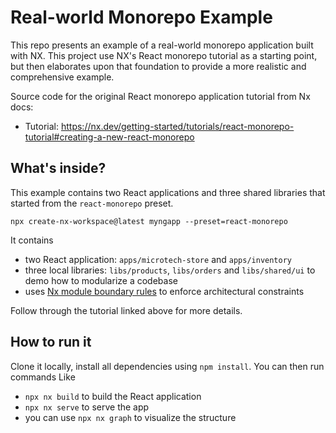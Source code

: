 # Real-world Monorepo Example

This repo presents an example of a real-world monorepo application built with NX. This project use NX's React monorepo tutorial as a starting point, but then elaborates upon that foundation to provide a more realistic and comprehensive example.

Source code for the original React monorepo application tutorial from Nx docs:

- Tutorial: https://nx.dev/getting-started/tutorials/react-monorepo-tutorial#creating-a-new-react-monorepo

## What's inside?

This example contains two React applications and three shared libraries that started from the `react-monorepo` preset.

```
npx create-nx-workspace@latest myngapp --preset=react-monorepo
```

It contains

- two React application: `apps/microtech-store` and `apps/inventory`
- three local libraries: `libs/products`, `libs/orders` and `libs/shared/ui` to demo how to modularize a codebase
- uses [Nx module boundary rules](https://nx.dev/core-features/enforce-project-boundaries) to enforce architectural constraints

Follow through the tutorial linked above for more details.

## How to run it

Clone it locally, install all dependencies using `npm install`. You can then run commands Like

- `npx nx build` to build the React application
- `npx nx serve` to serve the app
- you can use `npx nx graph` to visualize the structure
